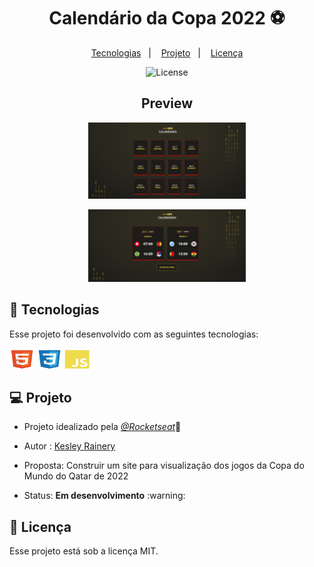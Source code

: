 <h1 align="center"> Calendário da Copa 2022 ⚽</h1>
<p align="center">
  <a href="#-tecnologias">Tecnologias</a>&nbsp;&nbsp;&nbsp;|&nbsp;&nbsp;&nbsp;
  <a href="#-projeto">Projeto</a>&nbsp;&nbsp;&nbsp;|&nbsp;&nbsp;&nbsp;
  <a href="#memo-licença">Licença</a>
</p>
<p align="center">
  <img alt="License" src="https://img.shields.io/static/v1?label=license&message=MIT&color=49AA26&labelColor=000000">
</p>
<div>
<h2 align="center"> Preview </h2>
  <p align="center"><img height="50%" width="50%" src="./.github/preview1.jpg"></p>
  <p align="center"> <img height="50%" width="50%"  src="./.github/preview2.jpg"> </p>
  
</div>
    
   ## 🚀 Tecnologias
   <p>Esse projeto foi desenvolvido com as seguintes tecnologias:<br><br>
    <img  alt="HTML" height="30" width="40" src="https://raw.githubusercontent.com/devicons/devicon/master/icons/html5/html5-original.svg">
    <img alt="CSS" height="30" width="40" src="https://raw.githubusercontent.com/devicons/devicon/master/icons/css3/css3-original.svg">
    <img alt="Js" height="30" width="40"src="https://raw.githubusercontent.com/devicons/devicon/master/icons/javascript/javascript-plain.svg"></p>
 
## 💻 Projeto
<div>
  <ul>
    <li><p>Projeto idealizado pela <i><a href="https://github.com/Rocketseat">@Rocketseat</a></i>🚀 </p></li>
    <li>Autor : <a href="https://github.com/BerserKess">Kesley Rainery</a></p></li>
    <li><p>Proposta: Construir um site para visualização dos jogos da Copa do Mundo do Qatar de 2022</p></li>
    <li><p>Status: <b>Em desenvolvimento</b> :warning:</p></li>
   </ul>
   
</div>

## :memo: Licença

Esse projeto está sob a licença MIT.


